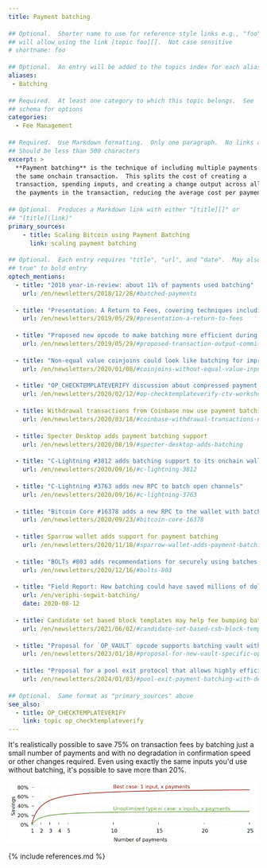 ```yaml
---
title: Payment batching

## Optional.  Shorter name to use for reference style links e.g., "foo"
## will allow using the link [topic foo][].  Not case sensitive
# shortname: foo

## Optional.  An entry will be added to the topics index for each alias
aliases:
 - Batching

## Required.  At least one category to which this topic belongs.  See
## schema for options
categories:
  - Fee Management

## Required.  Use Markdown formatting.  Only one paragraph.  No links allowed.
## Should be less than 500 characters
excerpt: >
  **Payment batching** is the technique of including multiple payments in
  the same onchain transaction.  This splits the cost of creating a
  transaction, spending inputs, and creating a change output across all
  the payments in the transaction, reducing the average cost per payment.

## Optional.  Produces a Markdown link with either "[title][]" or
## "[title](link)"
primary_sources:
    - title: Scaling Bitcoin using Payment Batching
      link: scaling payment batching

## Optional.  Each entry requires "title", "url", and "date".  May also use "feature:
## true" to bold entry
optech_mentions:
  - title: "2018 year-in-review: about 11% of payments used batching"
    url: /en/newsletters/2018/12/28/#batched-payments

  - title: "Presentation: A Return to Fees, covering techniques including batching"
    url: /en/newsletters/2019/05/29/#presentation-a-return-to-fees

  - title: "Proposed new opcode to make batching more efficient during fee spikes"
    url: /en/newsletters/2019/05/29/#proposed-transaction-output-commitments

  - title: "Non-equal value coinjoins could look like batching for improved privacy"
    url: /en/newsletters/2020/01/08/#coinjoins-without-equal-value-inputs-or-outputs

  - title: "OP_CHECKTEMPLATEVERIFY discussion about compressed payment batching"
    url: /en/newsletters/2020/02/12/#op-checktemplateverify-ctv-workshop

  - title: Withdrawal transactions from Coinbase now use payment batching
    url: /en/newsletters/2020/03/18/#coinbase-withdrawal-transactions-now-using-batching

  - title: Specter Desktop adds payment batching support
    url: /en/newsletters/2020/08/19/#specter-desktop-adds-batching

  - title: "C-Lightning #3812 adds batching support to its onchain wallet"
    url: /en/newsletters/2020/09/16/#c-lightning-3812

  - title: "C-Lightning #3763 adds new RPC to batch open channels"
    url: /en/newsletters/2020/09/16/#c-lightning-3763

  - title: "Bitcoin Core #16378 adds a new RPC to the wallet with batching support"
    url: /en/newsletters/2020/09/23/#bitcoin-core-16378

  - title: Sparrow wallet adds support for payment batching
    url: /en/newsletters/2020/11/18/#sparrow-wallet-adds-payment-batching-and-payjoin

  - title: "BOLTs #803 adds recommendations for securely using batches to settle HTLCs"
    url: /en/newsletters/2020/12/16/#bolts-803

  - title: "Field Report: How batching could have saved millions of dollars in fees"
    url: /en/veriphi-segwit-batching/
    date: 2020-08-12

  - title: Candidate set based block templates may help fee bumping batched payments
    url: /en/newsletters/2021/06/02/#candidate-set-based-csb-block-template-construction

  - title: "Proposal for `OP_VAULT` opcode supports batching vault withdrawals"
    url: /en/newsletters/2023/01/18/#proposal-for-new-vault-specific-opcodes

  - title: "Proposal for a pool exit protocol that allows highly efficient payment batching"
    url: /en/newsletters/2024/01/03/#pool-exit-payment-batching-with-delegation-using-fraud-proofs

## Optional.  Same format as "primary_sources" above
see_also:
  - title: OP_CHECKTEMPLATEVERIFY
    link: topic op_checktemplateverify
---
```

It's realistically possible to save 75% on transaction fees by
batching just a small number of payments and with no degradation in
confirmation speed or other changes required.  Even using exactly the
same inputs you'd use without batching, it's possible to save more
than 20%.

![Plot of savings from payment batching](/img/posts/payment-batching/p2wpkh-batching-cases-combined.png)

{% include references.md %}
